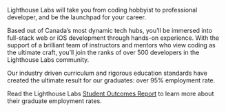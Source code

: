Lighthouse Labs will take you from coding hobbyist to professional developer, and be the launchpad for your career.

Based out of Canada’s most dynamic tech hubs, you’ll be immersed into full-stack web or iOS development through hands-on experience. With the support of a brilliant team of instructors and mentors who view coding as the ultimate craft, you’ll join the ranks of over 500 developers in the Lighthouse Labs community.

Our industry driven curriculum and rigorous education standards have created the ultimate result for our graduates: over 95% employment rate.

Read the Lighthouse Labs [Student Outcomes Report](https://www.lighthouselabs.ca/lighthouse_labs_student_outcomes_report.pdf) to learn more about their graduate employment rates.
